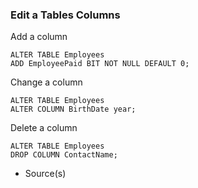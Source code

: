 ### Edit a Tables Columns

Add a column
```
ALTER TABLE Employees
ADD EmployeePaid BIT NOT NULL DEFAULT 0;
```

Change a column
```
ALTER TABLE Employees
ALTER COLUMN BirthDate year;
```

Delete a column
```
ALTER TABLE Employees
DROP COLUMN ContactName;
```

- Source(s)
